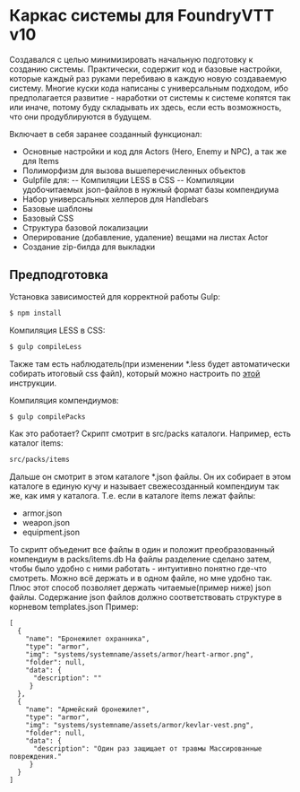 # Каркас системы для FoundryVTT v10
Создавался с целью минимизировать начальную подготовку к созданию системы. Практически, содержит код и базовые настройки, которые каждый раз руками перебиваю в каждую новую создаваемую систему. Многие куски кода написаны с универсальным подходом, ибо предполагается развитие - наработки от системы к системе копятся так или иначе, потому буду складывать их здесь, если есть возможность, что они продублируются в будущем. 

Включает в себя заранее созданный функционал:

- Основные настройки и код для Actors (Hero, Enemy и NPC), а так же для Items
- Полиморфизм для вызова вышеперечисленных объектов
- Gulpfile для:
-- Компиляции LESS в CSS
-- Компиляции удобочитаемых json-файлов в нужный формат базы компендиума
- Набор универсальных хелперов для Handlebars
- Базовые шаблоны
- Базовый CSS
- Структура базовой локализации
- Оперирование (добавление, удаление) вещами на листах Actor
- Создание zip-билда для выкладки


## Предподготовка
Установка зависимостей для корректной работы Gulp:
```sh
$ npm install
```
Компиляция LESS в CSS:
```sh
$ gulp compileLess
```
Также там есть наблюдатель(при изменении *.less будет автоматически собирать итоговый css файл), который можно настроить по [этой](https://itnext.io/visual-studio-code-auto-compile-less-to-css-on-save-using-gulp-2fa15bc7d954) инструкции.

Компиляция компендиумов:
```sh
$ gulp compilePacks
```
Как это работает? 
Скрипт смотрит в src/packs каталоги. Например, есть каталог items:
```sh
src/packs/items 
```
Дальше он смотрит в этом каталоге *.json файлы. Он их собирает в этом каталоге в единую кучу и называет свежесозданный компендиум так же, как имя у каталога. Т.е. если в каталоге items лежат файлы:
- armor.json
- weapon.json
- equipment.json

То скрипт объеденит все файлы в один и положит преобразованный компендиум в packs/items.db
На файлы разделение сделано затем, чтобы было удобно с ними работать - интуитивно понятно где-что смотреть. Можно всё держать и в одном файле, но мне удобно так. Плюс этот способ позволяет держать читаемые(пример ниже) json файлы. Содержание json файлов должно соответствовать структуре в корневом templates.json
Пример: 
```code
[
  {
    "name": "Бронежилет охранника",
    "type": "armor",
    "img": "systems/systemname/assets/armor/heart-armor.png",
    "folder": null,
    "data": {
      "description": ""
     }    
  },
  {
    "name": "Армейский бронежилет",
    "type": "armor",
    "img": "systems/systemname/assets/armor/kevlar-vest.png",
    "folder": null,
    "data": {
      "description": "Oдин раз защищает от травмы Массированные повреждения."
     }    
  }
]
```
